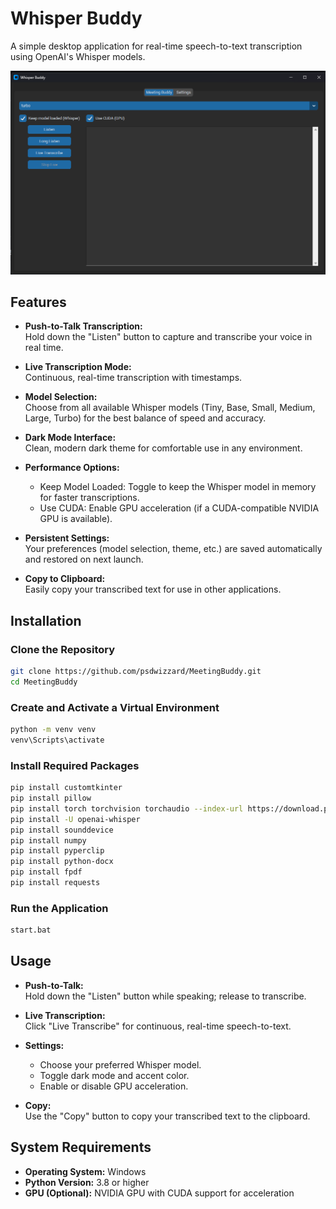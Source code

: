 # Whisper Buddy

A simple desktop application for real-time speech-to-text transcription using OpenAI's Whisper models.

![Whisper Buddy Screenshot](https://raw.githubusercontent.com/psdwizzard/WhisperBuddy/refs/heads/main/Screenshot.png)

## Features

- **Push-to-Talk Transcription:**  
  Hold down the "Listen" button to capture and transcribe your voice in real time.

- **Live Transcription Mode:**  
  Continuous, real-time transcription with timestamps.

- **Model Selection:**  
  Choose from all available Whisper models (Tiny, Base, Small, Medium, Large, Turbo) for the best balance of speed and accuracy.

- **Dark Mode Interface:**  
  Clean, modern dark theme for comfortable use in any environment.

- **Performance Options:**  
  - Keep Model Loaded: Toggle to keep the Whisper model in memory for faster transcriptions.
  - Use CUDA: Enable GPU acceleration (if a CUDA-compatible NVIDIA GPU is available).

- **Persistent Settings:**  
  Your preferences (model selection, theme, etc.) are saved automatically and restored on next launch.

- **Copy to Clipboard:**  
  Easily copy your transcribed text for use in other applications.

## Installation

### Clone the Repository
```bash
git clone https://github.com/psdwizzard/MeetingBuddy.git
cd MeetingBuddy
```

### Create and Activate a Virtual Environment
```bash
python -m venv venv
venv\Scripts\activate
```

### Install Required Packages
```bash
pip install customtkinter
pip install pillow
pip install torch torchvision torchaudio --index-url https://download.pytorch.org/whl/cu118
pip install -U openai-whisper
pip install sounddevice
pip install numpy
pip install pyperclip
pip install python-docx
pip install fpdf
pip install requests
```

### Run the Application
```bash
start.bat
```

## Usage

- **Push-to-Talk:**  
  Hold down the "Listen" button while speaking; release to transcribe.

- **Live Transcription:**  
  Click "Live Transcribe" for continuous, real-time speech-to-text.

- **Settings:**  
  - Choose your preferred Whisper model.
  - Toggle dark mode and accent color.
  - Enable or disable GPU acceleration.

- **Copy:**  
  Use the "Copy" button to copy your transcribed text to the clipboard.

## System Requirements

- **Operating System:** Windows
- **Python Version:** 3.8 or higher
- **GPU (Optional):** NVIDIA GPU with CUDA support for acceleration 